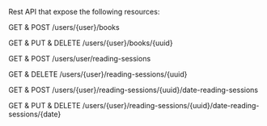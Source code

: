 Rest API that expose the following resources:

GET & POST
/users/{user}/books

GET & PUT & DELETE
/users/{user}/books/{uuid}

GET & POST
/users/user/reading-sessions

GET & DELETE
/users/{user}/reading-sessions/{uuid}

GET & POST
/users/{user}/reading-sessions/{uuid}/date-reading-sessions

GET & PUT & DELETE
/users/{user}/reading-sessions/{uuid}/date-reading-sessions/{date}